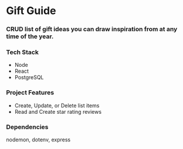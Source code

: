 # Gift Guide

### CRUD list of gift ideas you can draw inspiration from at any time of the year.

### Tech Stack
- Node
- React
- PostgreSQL

### Project Features
- Create, Update, or Delete list items
- Read and Create star rating reviews

### Dependencies
nodemon, dotenv, express
